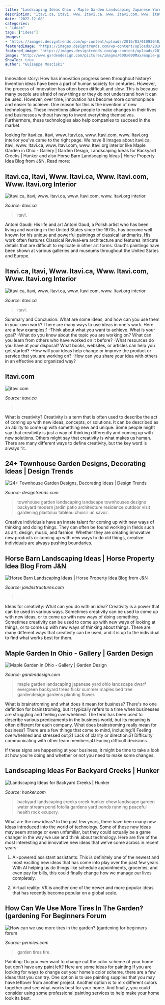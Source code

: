 ```yaml
---
title: "Landscaping Ideas Ohio : Maple Garden Landscaping Japanese Yard Ohio Landscape Dwarf Evergreen Backyard Trees Flickr Summer Maples Bed Tree Gardendesign Gardens Planting Flower"
description: "Itavi.ca, itavi, www. itavi.ca, www. itavi.com, www. itavi.org interior"
date: "2022-12-08"
categories:
- "ideas"
tags: ["ideas"]
images:
- "https://images.designtrends.com/wp-content/uploads/2016/03/01093048/23Green-Front-Townhouse-Landscaping-in-the-Garden-Design-Ideas.jpg"
featuredImage: "https://images.designtrends.com/wp-content/uploads/2016/03/01093048/23Green-Front-Townhouse-Landscaping-in-the-Garden-Design-Ideas.jpg"
featured_image: "https://images.designtrends.com/wp-content/uploads/2016/03/01093048/23Green-Front-Townhouse-Landscaping-in-the-Garden-Design-Ideas.jpg"
image: "http://www.gardendesign.com/pictures/images/600x600Max/maple-garden-in-ohio_311/garden-design_7417.jpg"
ShowToc: true
author: "Guiseppe Mosciski"
---
```



Innovation story: How has innovation progress been throughout history?
Invention ideas have been a part of human society for centuries. However, the process of innovation has often been difficult and slow. This is because many people are afraid of new things or they do not understand how it can be used. However, over time, innovation has become more commonplace and easier to achieve. One reason for this is the invention of new technologies. These inventions allow people to make changes in their lives and businesses without having to invent everything themselves. Furthermore, these technologies also help companies to succeed in the market.

	

		
looking for itavi.ca, itavi, www. Itavi.ca, www. Itavi.com, www. Itavi.org interior you've came to the right page. We have 8 Images about itavi.ca, itavi, www. Itavi.ca, www. Itavi.com, www. Itavi.org interior like Maple Garden in Ohio - Gallery | Garden Design, Landscaping Ideas for Backyard Creeks | Hunker and also Horse Barn Landscaping Ideas | Horse Property Idea Blog from J&amp;N. Read more:
		
    
## Itavi.ca, Itavi, Www. Itavi.ca, Www. Itavi.com, Www. Itavi.org Interior

<img loading=lazy src="https://www.itavi.ca/wp-content/uploads/2014/03/IMG_3414.jpg" onerror="this.onerror=null;this.src='https://tse3.mm.bing.net/th?id=OIP.i37fdWa4K_grcK8sQVELfgAAAA&amp;pid=15.1';" alt="itavi.ca, itavi, www. Itavi.ca, www. Itavi.com, www. Itavi.org interior">

_Source: itavi.ca_

>itavi. 

	

Antoni Gaudí: His life and art
Antoni Gaud, a Polish artist who has been living and working in the United States since the 1970s, has become well known for his unique and powerful paintings of classical landmarks. His work often features Classical Revival-era architecture and features intricate details that are difficult to replicate in other art forms. Gaud's paintings have been shown at various galleries and museums throughout the United States and Europe.

    
## Itavi.ca, Itavi, Www. Itavi.ca, Www. Itavi.com, Www. Itavi.org Interior

<img loading=lazy src="https://www.itavi.ca/wp-content/uploads/2014/03/DSC_0031.jpg" onerror="this.onerror=null;this.src='https://tse3.mm.bing.net/th?id=OIP.r3uuMCGz97EDFLBhu1CMowAAAA&amp;pid=15.1';" alt="itavi.ca, itavi, www. Itavi.ca, www. Itavi.com, www. Itavi.org interior">

_Source: itavi.ca_

>itavi. 

	

Summary and Conclusion: What are some ideas, and how can you use them in your own work?
There are many ways to use ideas in one's work. Here are a few examples:1 
-Think about what you want to achieve. What is your goal? 
-What do you know about the topic you are working on? What can you learn from others who have worked on it before? 
-What resources do you have at your disposal? What books, websites, or articles can help you get started? 
-How will your ideas help change or improve the product or service that you are working on? 
-How can you share your idea with others in an effective and organized way?

    
## Itavi.com

<img loading=lazy src="http://www.itavi.ca/wp-content/uploads/2014/03/ExteriorDesign-feature-e1414354960641.jpg" onerror="this.onerror=null;this.src='https://tse4.mm.bing.net/th?id=OIP.7bhwTOyd-KJvuQ69WJBYsQAAAA&amp;pid=15.1';" alt="itavi.com">

_Source: itavi.ca_

>. 

	

What is creativity?
Creativity is a term that is often used to describe the act of coming up with new ideas, concepts, or solutions. It can be described as an ability to come up with something new and unique. Some people might say that creativity is just a way of thinking differently and coming up with new solutions. Others might say that creativity is what makes us human. There are many different ways to define creativity, but the key word is always “it.

    
## 24+ Townhouse Garden Designs, Decorating Ideas | Design Trends

<img loading=lazy src="https://images.designtrends.com/wp-content/uploads/2016/03/01093048/23Green-Front-Townhouse-Landscaping-in-the-Garden-Design-Ideas.jpg" onerror="this.onerror=null;this.src='https://tse1.mm.bing.net/th?id=OIP.F09nPJMFc8l5unu49cHPRgHaEn&amp;pid=15.1';" alt="24+ Townhouse Garden Designs, Decorating Ideas | Design Trends">

_Source: designtrends.com_

>townhouse garden landscaping landscape townhouses designs backyard modern jardin patio architecture residence outdoor visit gardening plastolux tableau choisir un savoir. 

	

Creative individuals have an innate talent for coming up with new ways of thinking and doing things. They can often be found working in fields such as art, design, music, and fashion. Whether they are creating innovative new products or coming up with new ways to do old things, creative individuals are always pushing boundaries.

    
## Horse Barn Landscaping Ideas | Horse Property Idea Blog From J&amp;N

<img loading=lazy src="https://www.jandnstructures.com/wp-content/uploads/2019/07/Horn-barn-Meredith-NH.jpg" onerror="this.onerror=null;this.src='https://tse3.mm.bing.net/th?id=OIP.HVFATkKgOVSVBWxSp6LBMgHaFj&amp;pid=15.1';" alt="Horse Barn Landscaping Ideas | Horse Property Idea Blog from J&amp;N">

_Source: jandnstructures.com_

>. 

	

Ideas for creativity: What can you do with an idea?
Creativity is a power that can be used in various ways. Sometimes creativity can be used to come up with new ideas, or to come up with new ways of doing something. Sometimes creativity can be used to come up with new ways of looking at things, or to come up with new ways of thinking about things. There are many different ways that creativity can be used, and it is up to the individual to find what works best for them.

    
## Maple Garden In Ohio - Gallery | Garden Design

<img loading=lazy src="http://www.gardendesign.com/pictures/images/600x600Max/maple-garden-in-ohio_311/garden-design_7417.jpg" onerror="this.onerror=null;this.src='https://tse4.mm.bing.net/th?id=OIP.2MCiplZq-bxqLLUPL5iU9QHaFj&amp;pid=15.1';" alt="Maple Garden in Ohio - Gallery | Garden Design">

_Source: gardendesign.com_

>maple garden landscaping japanese yard ohio landscape dwarf evergreen backyard trees flickr summer maples bed tree gardendesign gardens planting flower. 

	

What is brainstroming and what does it mean for business?
There's no one definition for brainstroming, but it typically refers to a time when businesses are struggling and feeling overwhelmed. The term has been used to describe various predicaments in the business world, but its meaning is often different for each company. 
What does brainstroming really mean for business? There are a few things that come to mind, including:1) Feeling overwhelmed and stressed out;2) Lack of clarity or direction;3) Difficulty communicating with other team members;4) Facing difficult decisions. 

If these signs are happening at your business, it might be time to take a look at how you're doing and whether or not you need to make some changes.

    
## Landscaping Ideas For Backyard Creeks | Hunker

<img loading=lazy src="https://img.hunkercdn.com/640/photos.demandstudios.com/93/14/fotolia_4259779_XS.jpg" onerror="this.onerror=null;this.src='https://tse4.mm.bing.net/th?id=OIP.2VQfZxQdpRS3Xfq00_upNQHaEd&amp;pid=15.1';" alt="Landscaping Ideas for Backyard Creeks | Hunker">

_Source: hunker.com_

>backyard landscaping creeks creek hunker ehow landscape garden water stream pond fotolia gardens yard ponds running peaceful health rock exupery. 

	

What are the new ideas?
In the past few years, there have been many new ideas introduced into the world of technology. Some of these new ideas may seem strange or even unfamiliar, but they could actually be a game changer in the way we use and think about technology. Here are five of the most interesting and innovative new ideas that we’ve come across in recent years:
1. AI-powered assistant assistants: This is definitely one of the newest and most exciting new ideas that has come into play over the past few years. With AI helping us do things like schedule appointments, groceries, and even pay for bills, this could finally change how we manage our lives completely.

2. Virtual reality: VR is another one of the newer and more popular ideas that has recently become popular on a global scale.

    
## How Can We Use More Tires In The Garden? (gardening For Beginners Forum

<img loading=lazy src="http://www.homeandgardeningideas.com/wp-content/uploads/2016/05/Tire-Garden-Stairs.jpg" onerror="this.onerror=null;this.src='https://tse4.mm.bing.net/th?id=OIP.yghN7oFTsjvLHrHaLOlL3gHaJ4&amp;pid=15.1';" alt="How can we use more tires in the garden? (gardening for beginners forum">

_Source: permies.com_

>garden tires tire. 

	

Painting: Do you ever want to change out the color scheme of your home but don’t have any paint left? Here are some ideas for painting
If you are looking for ways to change out your home's color scheme, there are a few ideas that you can try. One option is to use painting supplies that you may have leftover from another project. Another option is to mix different colors together and see what works best for your home. And finally, you could consider using some professional painting services to help make your home look its best.

